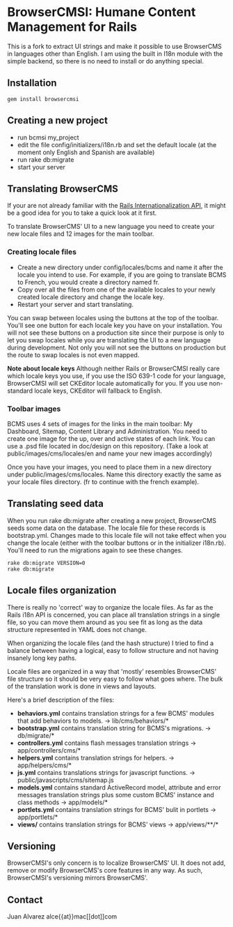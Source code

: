 # BrowserCMSI: Humane Content Management for Rails

This is a fork to extract UI strings and make it possible to use BrowserCMS in languages other than English.
I am using the built in I18n module with the simple backend, so there is no need to install or do
anything special. 

## Installation
    
    gem install browsercmsi
    
## Creating a new project

* run bcmsi my_project
* edit the file config/initializers/i18n.rb and set the default locale (at the moment only English and Spanish are available) 
* run rake db:migrate
* start your server

## Translating BrowserCMS

If your are not already familiar with the [Rails Internationalization API](http://guides.rubyonrails.org/i18n.html), 
it might be a good idea for you to take a quick look at it first.

To translate BrowserCMS' UI to a new language you need to create your new locale files and 12 images
for the main toolbar. 

### Creating locale files

* Create a new directory under config/locales/bcms and name it after the locale you intend to use.
  For example, if you are going to translate BCMS to French, you would create a directory named fr.
* Copy over all the files from one of the available locales to your newly created locale directory and change
  the locale key.
* Restart your server and start translating.

You can swap between locales using the buttons at the top of the toolbar. You'll see one button for
each locale key you have on your installation. You will not see these buttons on a production site
since their purpose is only to let you swap locales while you are translating the UI to a new language
during development. Not only you will not see the buttons on production but the route to swap locales
is not even mapped. 

**Note about locale keys**  Although neither Rails or BrowserCMSI really care which locale keys you use,
if you use the  ISO 639-1 code for your language, BrowserCMSI will set CKEditor locale automatically for you. If you
use non-standard locale keys, CKEditor will fallback to English. 

### Toolbar images

BCMS uses 4 sets of images for the links in the main toolbar: My Dashboard, Sitemap, Content Library and Administration.
You need to create one image for the up, over and active states of each link. You can use a .psd file
located in doc/design on this repository. (Take a look at public/images/cms/locales/en and name your new images accordingly)

Once you have your images, you need to place them in a new directory under public/images/cms/locales. Name
this directory exactly the same as your locale files directory. (fr to continue with the french example).

## Translating seed data

When you run rake db:migrate after creating a new project, BrowserCMS seeds some data on the database.
The locale file for these records is bootstrap.yml. Changes made to this locale file will not take
effect when you change the locale (either with the toolbar buttons or in the initializer i18n.rb).
You'll need to run the migrations again to see these changes.

    rake db:migrate VERSION=0
    rake db:migrate


## Locale files organization

There is really no 'correct' way to organize the locale files. As far as the Rails i18n API is
concerned, you can place all translation strings in a single file, so you can move them around
as you see fit as long as the data structure represented in YAML does not change.

When organizing the locale files (and the hash structure) I tried to find a balance between
having a logical, easy to follow structure and not having insanely long key paths.

Locale files are organized in a way that 'mostly' resembles BrowserCMS' file structure so it should
be very easy to follow what goes where. The bulk of the translation work is done in views
and layouts.

Here's a brief description of the files:

* **behaviors.yml** contains translation strings for a few BCMS' modules that add behaviors to
  models. -> lib/cms/behaviors/*
* **bootstrap.yml**  contains translation string for BCMS's migrations.  -> db/migrate/*
* **controllers.yml** contains flash messages translation strings -> app/controllers/cms/*
* **helpers.yml** contains translation strings for helpers. -> app/helpers/cms/*
* **js.yml** contains translations strings for javascript functions. -> public/javascripts/cms/sitemap.js
* **models.yml** contains standard ActiveRecord model, attribute and error messages translation strings 
  plus some custom BCMS' instance and class methods -> app/models/*
* **portlets.yml** contains translation strings for BCMS' bulit in portlets -> app/portlets/*
* **views/** contains translation strings for BCMS' views -> app/views/\*\*/*

## Versioning

BrowserCMSI's only concern is to localize BrowserCMS' UI. It does not add, remove or modify 
BrowserCMS's core features in any way. As such, BrowserCMSI's versioning mirrors BrowserCMS'.


## Contact
Juan Alvarez
alce{{at}}mac[[dot]]com
  

    

